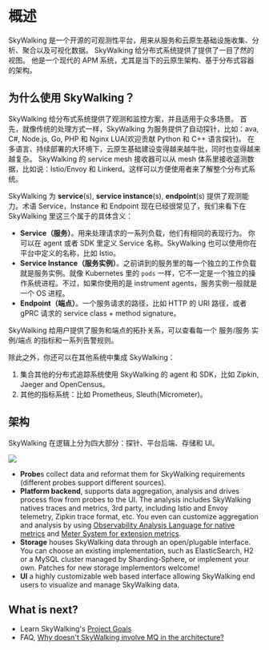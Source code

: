 # 概述

SkyWalking 是一个开源的可观测性平台，用来从服务和云原生基础设施收集、分析、聚合以及可视化数据。
SkyWalking 给分布式系统提供了提供了一目了然的视图。
他是一个现代的 APM 系统，尤其是当下的云原生架构、基于分布式容器的架构。

## 为什么使用 SkyWalking？

SkyWalking 给分布式系统提供了观测和监控方案，并且适用于众多场景。
首先，就像传统的处理方式一样，SkyWalking 为服务提供了自动探针，比如：ava, C#, Node.js, Go, PHP 和 Nginx LUA(欢迎贡献 Python 和 C++ 语言探针)。
在多语言、持续部署的大环境下，云原生基础建设变得越来越牛批，同时也变得越来越复杂。
SkyWalking 的 service mesh 接收器可以从 mesh 体系里接收遥测数据，比如说：Istio/Envoy 和 Linkerd。这样可以方便使用者来了解整个分布式系统。

SkyWalking 为 **service**(s), **service instance**(s), **endpoint**(s) 提供了观测能力。术语 Service，Instance 和 Endpoint 现在已经很常见了，我们来看下在 SkyWalking 里这三个属于的具体含义：

- **Service（服务）**。用来处理请求的一系列负载，他们有相同的表现行为。 你可以在 agent 或者 SDK 里定义 Service 名称。SkyWalking 也可以使用你在平台中定义的名称，比如 Istio。
- **Service Instance（服务实例）**。之前讲到的服务里的每一个独立的工作负载就是服务实例。就像 Kubernetes 里的 `pods` 一样，它不一定是一个独立的操作系统进程。不过，如果你使用的是 instrument agents，服务实例一般就是一个 OS 进程。
- **Endpoint（端点）**。一个服务请求的路径，比如 HTTP 的 URI 路径，或者 gPRC 请求的 service class + method signature。

SkyWalking 给用户提供了服务和端点的拓扑关系，可以查看每一个 服务/服务 实例/端点 的指标和一系列告警规则。

除此之外，你还可以在其他系统中集成 SkyWalking：
1. 集合其他的分布式追踪系统使用 SkyWalking 的 agent 和 SDK，比如 Zipkin, Jaeger and OpenCensus。
2. 其他的指标系统：比如 Prometheus, Sleuth(Micrometer)。

## 架构
SkyWalking 在逻辑上分为四大部分：探针、平台后端、存储和 UI。

<img src="http://skywalking.apache.org/assets/frame-v8.jpg?u=20200423"/>

- **Probe**s collect data and reformat them for SkyWalking requirements (different probes support different sources).
- **Platform backend**, supports data aggregation, analysis and drives process flow from probes to the UI. The analysis includes
  SkyWalking natives traces and metrics, 3rd party, including Istio and Envoy telemetry, Zipkin trace format, etc. You even can 
  customize aggregation and analysis by using [Observability Analysis Language for native metrics](oal.md) and [Meter System for extension metrics](meter.md).
- **Storage** houses SkyWalking data through an open/plugable interface. You can choose an existing implementation, such as
  ElasticSearch, H2 or a MySQL cluster managed by Sharding-Sphere, or implement your own. Patches for new storage implementors 
  welcome!
- **UI** a highly customizable web based interface allowing SkyWalking end users to visualize and manage SkyWalking data.


## What is next?
- Learn SkyWalking's [Project Goals](project-goals.md)
- FAQ, [Why doesn't SkyWalking involve MQ in the architecture?](../FAQ/why_mq_not_involved.md)
